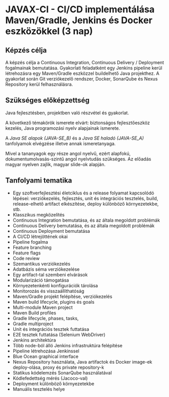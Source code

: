 # JAVAX-CI - CI/CD implementálása Maven/Gradle, Jenkins és Docker eszközökkel (3 nap)

## Képzés célja

A képzés célja a Continuous Integration, Continuous Delivery / Deployment
fogalmainak bemutatása. Gyakorlati feladatként egy Jenkins pipeline kerül
létrehozásra egy Maven/Gradle eszközzel buildelhető Java projekthez.
A gyakorlat során Git verziókezelő rendszer, Docker, SonarQube és Nexus Repository
kerül felhasználásra.

## Szükséges előképzettség

Java fejlesztésben, projektben való részvétel és gyakorlat.

A következő témakörök ismerete elvárt: biztonságos fejlesztőeszköz kezelés, Java
programozási nyelv alapjainak ismerete.

A _Java SE alapok (JAVA-SE_B)_ és a _Java SE haladó (JAVA-SE_A)_ tanfolyamok elvégzése illetve annak
ismeretanyaga.

Mivel a tananyagok egy
része angol nyelvű, ezért alapfokú, dokumentumolvasás-szintű angol
nyelvtudás szükséges. Az előadás magyar nyelven
zajlik, magyar slide-ok alapján.

## Tanfolyami tematika

* Egy szoftverfejlesztési életciklus és a release folyamat kapcsolódó lépései: verziókezelés,
fejlesztés, unit és integrációs tesztelés, build, release-elhető artifact
elkészítése, deploy különböző környezetekbe, stb.
* Klasszikus megközelítés
* Continuous Integration bemutatása, és az általa megoldott problémák
* Continuous Delivery bemutatása, és az általa megoldott problémák
* Continuous Deployment bemutatása
* A CI/CD létrejöttének okai
* Pipeline fogalma
* Feature branching
* Feature flags
* Code review
* Szemantikus verziókezelés
* Adatbázis séma verziókezelése
* Egy artifact-tal szembeni elvárások
* Modularizáció támogatása
* Környezetenkénti konfigurációk tárolása
* Monitorozás és visszaállíthatóság
* Maven/Gradle projekt felépítése, verziókezelés
* Maven build lifecycle, plugins és goals
* Multi-module Maven project
* Maven Build profiles
* Gradle lifecycle, phases, tasks,
* Gradle multiproject
* Unit és integrációs tesztek futtatása
* E2E tesztek futtatása (Selenium WebDriver)
* Jenkins architektúra
* Több node-ból álló Jenkins infrastruktúra felépítése
* Pipeline létrehozása Jenkinssel
* Blue Ocean graphical interface
* Nexus Repository használata, Java artifactok és Docker image-ek deploy-olása, proxy és private repository-k
* Statikus kódelemzés SonarQube használatával
* Kódlefedettség mérés (Jacoco-val)
* Deployment különböző környezetekbe
* Manuális tesztelés helye
